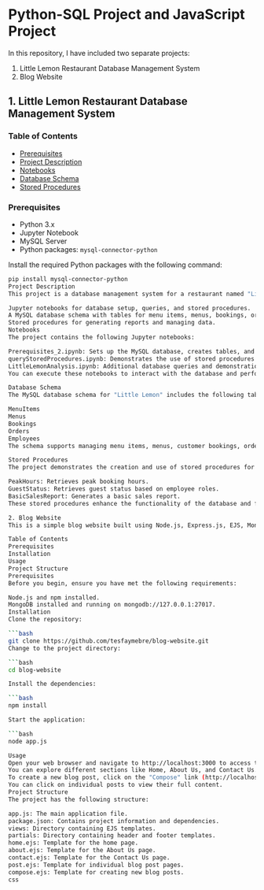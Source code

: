 # Python-SQL Project and JavaScript Project

In this repository, I have included two separate projects:

1. Little Lemon Restaurant Database Management System
2. Blog Website

## 1. Little Lemon Restaurant Database Management System

### Table of Contents
- [Prerequisites](#prerequisites)
- [Project Description](#project-description)
- [Notebooks](#notebooks)
- [Database Schema](#database-schema)
- [Stored Procedures](#stored-procedures)

### Prerequisites
- Python 3.x
- Jupyter Notebook
- MySQL Server
- Python packages: `mysql-connector-python`

Install the required Python packages with the following command:
```bash
pip install mysql-connector-python
Project Description
This project is a database management system for a restaurant named "Little Lemon." It includes Python code and Jupyter notebooks for managing a MySQL database. The project consists of the following components:

Jupyter notebooks for database setup, queries, and stored procedures.
A MySQL database schema with tables for menu items, menus, bookings, orders, employees, and more.
Stored procedures for generating reports and managing data.
Notebooks
The project contains the following Jupyter notebooks:

Prerequisites_2.ipynb: Sets up the MySQL database, creates tables, and populates them with initial data.
queryStoredProcedures.ipynb: Demonstrates the use of stored procedures to retrieve information from the database.
LittleLemonAnalysis.ipynb: Additional database queries and demonstrations.
You can execute these notebooks to interact with the database and perform various queries.

Database Schema
The MySQL database schema for "Little Lemon" includes the following tables:

MenuItems
Menus
Bookings
Orders
Employees
The schema supports managing menu items, menus, customer bookings, orders, and employee information.

Stored Procedures
The project demonstrates the creation and use of stored procedures for tasks such as generating reports, data retrieval, and status updates. The stored procedures include:

PeakHours: Retrieves peak booking hours.
GuestStatus: Retrieves guest status based on employee roles.
BasicSalesReport: Generates a basic sales report.
These stored procedures enhance the functionality of the database and facilitate data analysis.

2. Blog Website
This is a simple blog website built using Node.js, Express.js, EJS, MongoDB, HTML/CSS, Bootstrap...

Table of Contents
Prerequisites
Installation
Usage
Project Structure
Prerequisites
Before you begin, ensure you have met the following requirements:

Node.js and npm installed.
MongoDB installed and running on mongodb://127.0.0.1:27017.
Installation
Clone the repository:

```bash
git clone https://github.com/tesfaymebre/blog-website.git
Change to the project directory:

```bash
cd blog-website

Install the dependencies:

```bash
npm install

Start the application:

```bash
node app.js

Usage
Open your web browser and navigate to http://localhost:3000 to access the home page of the blog website.
You can explore different sections like Home, About Us, and Contact Us.
To create a new blog post, click on the "Compose" link (http://localhost:3000/compose) and fill in the title and content of your post. Click "Publish" to create a new post.
You can click on individual posts to view their full content.
Project Structure
The project has the following structure:

app.js: The main application file.
package.json: Contains project information and dependencies.
views: Directory containing EJS templates.
partials: Directory containing header and footer templates.
home.ejs: Template for the home page.
about.ejs: Template for the About Us page.
contact.ejs: Template for the Contact Us page.
post.ejs: Template for individual blog post pages.
compose.ejs: Template for creating new blog posts.
css




